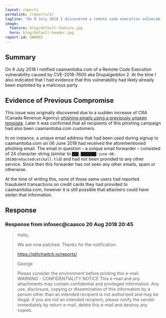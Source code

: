 ```yaml
---
layout: reports
permalink: /reports/3/
tagline: "On 9 July 2018 I discovered a remote code execution vulnerability on caamanitoba.com"
image:
  feature: blog/default-feature.jpg
  hero: blog/default-header.jpg
report-id: GW0003
---
```


## Summary
On 9 July 2018 I notified caamanitoba.com of a Remote Code Execution vulnerability caused by CVE-2018-7600 aka Drupalgeddon 2. At the time I also indicated that I had evidence that this vulnerability had likely already been exploited by a malicious party.

## Evidence of Previous Compromise
This issue was originally discovered due to a sudden increase of CRA (Canada Revenue Agency) [phishing emails using a previously unseen template](https://gist.github.com/GlitchWitchIO/12ed258ca6a85b3629a756005c5178a1). Later it was confirmed that all recipients of this phishing campaign had also been caamanitoba.com customers.


In on instance, a unique email address that had been used during signup to caamanitoba.com on 06 June 2018 had received the aforementioned phishing email. The email in question – a unique email forwarder – consisted of 24 character string (similar to `███-███████-june-06-2018@redactedcatchall.tld`) and had not been provided to any other service. Since then this forwarder has not seen any other emails, spam or otherwise.


At the time of writing this, none of those same users had reported fraudulent transactions on credit cards they had provided to caamanitoba.com, however it is still possible that attackers could have stolen that information.

## Response

### Response from infosec@caasco 20 Aug 2018 20:45
>Hello,
>
>We are now patched.  Thanks for the notification.
>
>https://glitchwitch.io/reports/
>
>
>George
>
>Please consider the environment before printing this e-mail. WARNING - CONFIDENTIALITY NOTICE This e-mail and any attachments may contain confidential and privileged information. Any use, disclosure, copying or dissemination of this information by a person other than an intended recipient is not authorized and may be illegal. If you are not an intended recipient, please notify the sender immediately by return e-mail, delete this e-mail and destroy any copies.
